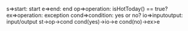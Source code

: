 s=>start: start
e=>end: end
op=>operation: isHotToday() == true?
ex=>operation: exception
cond=>condition: yes or no?
io=>inputoutput: input/output
st->op->cond
cond(yes)->io->e
cond(no)->ex>e
